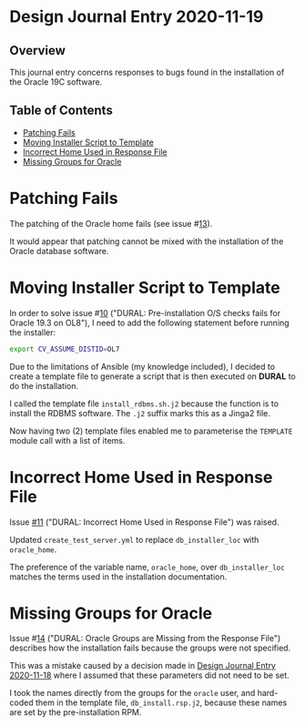 Design Journal Entry 2020-11-19
===============================

Overview
--------

This journal entry concerns responses to bugs found in the installation of the
Oracle 19C software.

Table of Contents
-----------------

* [Patching Fails](#patching-fails)
* [Moving Installer Script to Template](#moving-installer-script-to-template)
* [Incorrect Home Used in Response File](#incorrect-home-used-in-response-file)
* [Missing Groups for Oracle](#missing-groups-for-oracle)

Patching Fails
==============

The patching of the Oracle home fails (see issue
#[13](https://github.com/dfhawthorne/demos/issues/13)).

It would appear that patching cannot be mixed with the installation of the
Oracle database software.

Moving Installer Script to Template
===================================

In order to solve issue #[10](https://github.com/dfhawthorne/demos/issues/10)
("DURAL: Pre-installation O/S checks fails for Oracle 19.3 on OL8"),
I need to add the following statement before running the installer:
```bash
export CV_ASSUME_DISTID=OL7
```

Due to the limitations of Ansible (my knowledge included), I decided to create
a template file to generate a script that is then executed on __DURAL__ to do
the installation.

I called the template file `install_rdbms.sh.j2` because the function is to
install the RDBMS software. The `.j2` suffix marks this as a Jinga2 file.

Now having two (2) template files enabled me to parameterise the `TEMPLATE`
module call with a list of items.

Incorrect Home Used in Response File
====================================

Issue [#11](https://github.com/dfhawthorne/demos/issues/14)
("DURAL: Incorrect Home Used in Response File") was raised.

Updated `create_test_server.yml` to replace `db_installer_loc` with
`oracle_home`.

The preference of the variable name, `oracle_home`, over `db_installer_loc`
matches the terms used in the installation documentation.

Missing Groups for Oracle
=========================

Issue #[14](https://github.com/dfhawthorne/demos/issues/14) 
("DURAL: Oracle Groups are Missing from the Response File")
describes how the installation fails because the groups were not specified.

This was a mistake caused by a decision made in
[Design Journal Entry 2020-11-18](https://github.com/dfhawthorne/demos/blob/master/resource_manager_thruput/design_journal/2020_11_18.md)
where I assumed that these parameters did not need to be set.

I took the names directly from the groups for the `oracle` user, and hard-coded
them in the template file, `db_install.rsp.j2`, because these names are set by
the pre-installation RPM.
